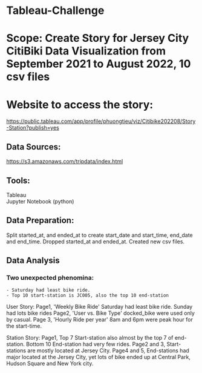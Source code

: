 # Tableau-Challenge 

# Scope: Create Story for Jersey City CitiBiki Data Visualization from September 2021 to August 2022, 10 csv files

# Website to access the story: 
https://public.tableau.com/app/profile/phuongtieu/viz/Citibike202208/Story-Station?publish=yes

## Data Sources:
https://s3.amazonaws.com/tripdata/index.html

## Tools:
Tableau<br>
Jupyter Notebook (python)

## Data Preparation:
Split started_at, and  ended_at to create start_date and start_time, end_date and end_time.
Dropped started_at and ended_at.
Created new csv files.

## Data Analysis

### Two unexpected phenomina:

    - Saturday had least bike ride.
    - Top 10 start-station is JC005, also the top 10 end-station

User Story:
Page1, 'Weekly Bike Ride' Saturday had least bike ride.  Sunday had lots bike rides
Page2, 'User vs. Bike Type' docked_bike were used only by casual.
Page 3, 'Hourly Ride per year' 8am and 6pm were peak hour for the start-time.

Station Story:
Page1, Top 7 Start-station also almost by the top 7 of end-station. Bottom 10 End-station had very few rides.
Page2 and 3, Start-stations are mostly located at Jersey City.
Page4 and 5, End-stations had major located at the Jersey City, yet lots of bike ended up at Central Park, Hudson Square and New York city.
